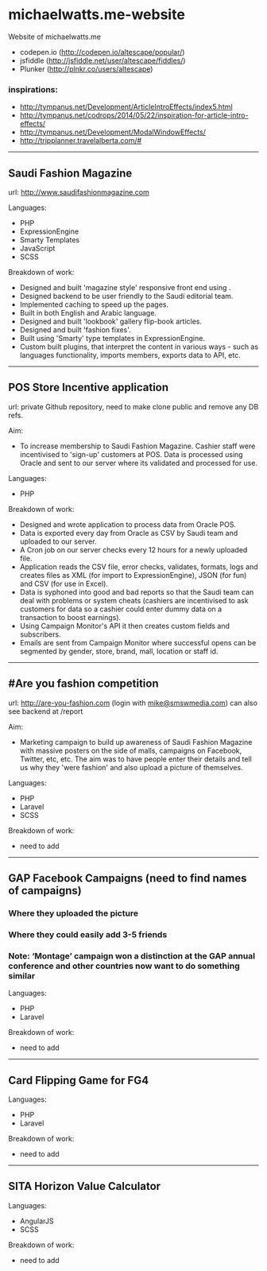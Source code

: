 michaelwatts.me-website
=======================

Website of michaelwatts.me

- codepen.io (http://codepen.io/altescape/popular/)
- jsfiddle (http://jsfiddle.net/user/altescape/fiddles/)
- Plunker (http://plnkr.co/users/altescape)


### inspirations: 
- http://tympanus.net/Development/ArticleIntroEffects/index5.html
- http://tympanus.net/codrops/2014/05/22/inspiration-for-article-intro-effects/
- http://tympanus.net/Development/ModalWindowEffects/
- http://tripplanner.travelalberta.com/#

---
## Saudi Fashion Magazine
url: http://www.saudifashionmagazine.com

Languages: 
- PHP
- ExpressionEngine
- Smarty Templates
- JavaScript
- SCSS

Breakdown of work:
- Designed and built 'magazine style' responsive front end using .
- Designed backend to be user friendly to the Saudi editorial team.
- Implemented caching to speed up the pages.
- Built in both English and Arabic language.
- Designed and built 'lookbook' gallery flip-book articles.  
- Designed and built 'fashion fixes'.
- Built using 'Smarty' type templates in ExpressionEngine.
- Custom built plugins, that interpret the content in various ways - such as languages functionality, imports members, exports data to API, etc.

---
## POS Store Incentive application
url: private Github repository, need to make clone public and remove any DB refs.

Aim:
- To increase membership to Saudi Fashion Magazine. Cashier staff were incentivised to 'sign-up' customers at POS. Data is processed using Oracle and sent to our server where its validated and processed for use.

Languages:
- PHP

Breakdown of work:
- Designed and wrote application to process data from Oracle POS.
- Data is exported every day from Oracle as CSV by Saudi team and uploaded to our server.
- A Cron job on our server checks every 12 hours for a newly uploaded file.
- Application reads the CSV file, error checks, validates, formats, logs and creates files as XML (for import to ExpressionEngine), JSON (for fun) and CSV (for use in Excel).
- Data is syphoned into good and bad reports so that the Saudi team can deal with problems or system cheats (cashiers are incentivised to ask customers for data so a cashier could enter dummy data on a transaction to boost earnings).
- Using Campaign Monitor's API it then creates custom fields and subscribers. 
- Emails are sent from Campaign Monitor where successful opens can be segmented by gender, store, brand, mall, location or staff id.

---
## #Are you fashion competition
url: http://are-you-fashion.com (login with mike@smswmedia.com) can also see backend at /report

Aim:
- Marketing campaign to build up awareness of Saudi Fashion Magazine with massive posters on the side of malls, campaigns on Facebook, Twitter, etc, etc. The aim was to have people enter their details and tell us why they 'were fashion' and also upload a picture of themselves.

Languages:
- PHP
- Laravel
- SCSS

Breakdown of work:
- need to add

---
## GAP Facebook Campaigns (need to find names of campaigns)
### Where they uploaded the picture
### Where they could easily add 3-5 friends
### Note: ‘Montage’ campaign won a distinction at the GAP annual conference and other countries now want to do something similar

Languages:
- PHP
- Laravel

Breakdown of work:
- need to add

---
## Card Flipping Game for FG4

Languages:
- PHP
- Laravel

Breakdown of work:
- need to add

---
## SITA Horizon Value Calculator

Languages:
- AngularJS
- SCSS

Breakdown of work:
- need to add

